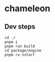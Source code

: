 # chameleon

## Dev steps

```shell
cd ./
pnpm i
pnpm run build
cd package/engine
pnpm ru nstart
```
